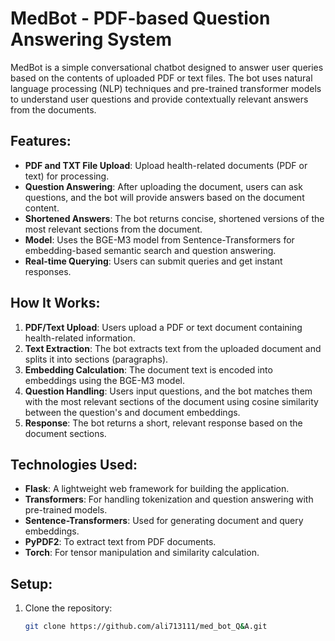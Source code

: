 # MedBot - PDF-based Question Answering System

MedBot is a simple conversational chatbot designed to answer user queries based on the contents of uploaded PDF or text files. The bot uses natural language processing (NLP) techniques and pre-trained transformer models to understand user questions and provide contextually relevant answers from the documents.

## Features:
- **PDF and TXT File Upload**: Upload health-related documents (PDF or text) for processing.
- **Question Answering**: After uploading the document, users can ask questions, and the bot will provide answers based on the document content.
- **Shortened Answers**: The bot returns concise, shortened versions of the most relevant sections from the document.
- **Model**: Uses the BGE-M3 model from Sentence-Transformers for embedding-based semantic search and question answering.
- **Real-time Querying**: Users can submit queries and get instant responses.

## How It Works:
1. **PDF/Text Upload**: Users upload a PDF or text document containing health-related information.
2. **Text Extraction**: The bot extracts text from the uploaded document and splits it into sections (paragraphs).
3. **Embedding Calculation**: The document text is encoded into embeddings using the BGE-M3 model.
4. **Question Handling**: Users input questions, and the bot matches them with the most relevant sections of the document using cosine similarity between the question's and document embeddings.
5. **Response**: The bot returns a short, relevant response based on the document sections.

## Technologies Used:
- **Flask**: A lightweight web framework for building the application.
- **Transformers**: For handling tokenization and question answering with pre-trained models.
- **Sentence-Transformers**: Used for generating document and query embeddings.
- **PyPDF2**: To extract text from PDF documents.
- **Torch**: For tensor manipulation and similarity calculation.

## Setup:

1. Clone the repository:
   ```bash
   git clone https://github.com/ali713111/med_bot_Q&A.git
